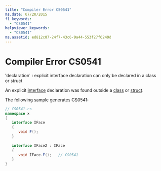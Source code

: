 ```yaml
---
title: "Compiler Error CS0541"
ms.date: 07/20/2015
f1_keywords: 
  - "CS0541"
helpviewer_keywords: 
  - "CS0541"
ms.assetid: ed812c07-24f7-43c6-9a44-553f27f6249d
---
```

# Compiler Error CS0541
'declaration' : explicit interface declaration can only be declared in a class or struct  
  
 An explicit [interface](../../csharp/language-reference/keywords/interface.md) declaration was found outside a [class](../../csharp/language-reference/keywords/class.md) or [struct](../../csharp/language-reference/keywords/struct.md).  
  
 The following sample generates CS0541:  
  
```csharp  
// CS0541.cs  
namespace x  
{  
   interface IFace  
   {  
      void F();  
   }  
  
   interface IFace2 : IFace  
   {  
      void IFace.F();   // CS0541  
   }  
}  
```
